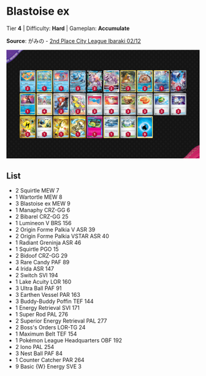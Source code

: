 # Blastoise ex

Tier **4** | Difficulty: **Hard** | Gameplan: **Accumulate**

**Source**: がみの - [2nd Place City League Ibaraki 02/12](https://limitlesstcg.com/decks/list/jp/1632)

![decklist](../../!Images/Standard/10BRS-TEF/Blastoise%20ex.png)

## List
* 2 Squirtle MEW 7
* 1 Wartortle MEW 8
* 3 Blastoise ex MEW 9
* 1 Manaphy CRZ-GG 6
* 2 Bibarel CRZ-GG 25
* 1 Lumineon V BRS 156
* 2 Origin Forme Palkia V ASR 39
* 2 Origin Forme Palkia VSTAR ASR 40
* 1 Radiant Greninja ASR 46
* 1 Squirtle PGO 15
* 2 Bidoof CRZ-GG 29
* 3 Rare Candy PAF 89
* 4 Irida ASR 147
* 2 Switch SVI 194
* 1 Lake Acuity LOR 160
* 3 Ultra Ball PAF 91
* 3 Earthen Vessel PAR 163
* 3 Buddy-Buddy Poffin TEF 144
* 1 Energy Retrieval SVI 171
* 1 Super Rod PAL 276
* 2 Superior Energy Retrieval PAL 277
* 2 Boss's Orders LOR-TG 24
* 1 Maximum Belt TEF 154
* 1 Pokémon League Headquarters OBF 192
* 2 Iono PAL 254
* 3 Nest Ball PAF 84
* 1 Counter Catcher PAR 264
* 9 Basic {W} Energy SVE 3

